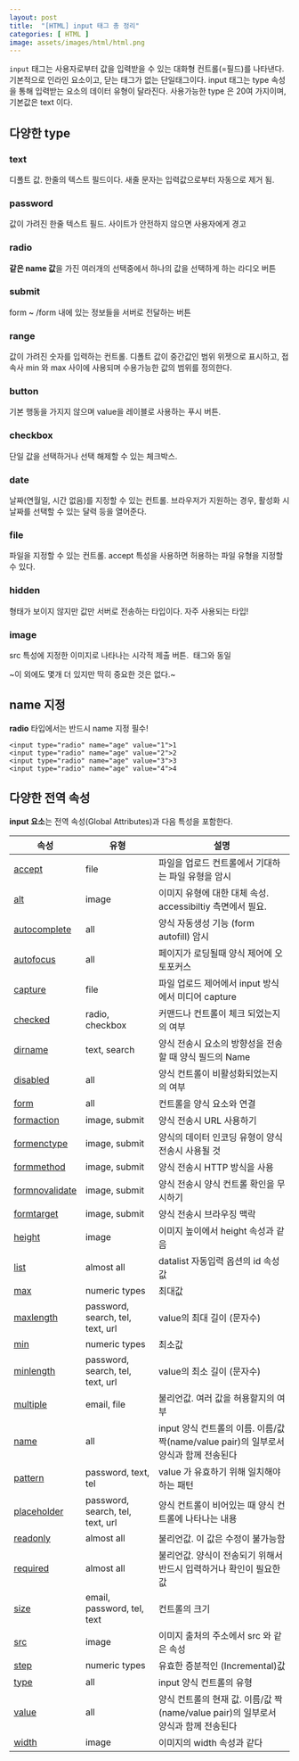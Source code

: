 ```yaml
---
layout: post
title:  "[HTML] input 태그 총 정리"
categories: [ HTML ]
image: assets/images/html/html.png
---
```


<code>input</code> 태그는 사용자로부터 값을 입력받을 수 있는 대화형 컨트롤(=필드)를 나타낸다. 기본적으로 인라인 요소이고, 닫는 태그가 없는 단일태그이다. input 태그는 type 속성을 통해 입력받는 요소의 데이터 유형이 달라진다. 사용가능한 type 은 20여 가지이며, 기본값은 text 이다.

## 다양한 type

### text

디폴트 값. 한줄의 텍스트 필드이다. 새줄 문자는 입력값으로부터 자동으로 제거 됨.


### password

값이 가려진 한줄 텍스트 필드. 사이트가 안전하지 않으면 사용자에게 경고


### radio

**같은 name 값**을 가진 여러개의 선택중에서 하나의 값을 선택하게 하는 라디오 버튼


### submit

form ~ /form 내에 있는 정보들을 서버로 전달하는 버튼


### range

값이 가려진 숫자를 입력하는 컨트롤. 디폴트 값이 중간값인 범위 위젯으로 표시하고, 접속사 min 와 max 사이에 사용되며 수용가능한 값의 범위를 정의한다.


### button

기본 행동을 가지지 않으며 value을 레이블로 사용하는 푸시 버튼.


### checkbox

단일 값을 선택하거나 선택 해제할 수 있는 체크박스.


### date

날짜(연월일, 시간 없음)를 지정할 수 있는 컨트롤. 브라우저가 지원하는 경우, 활성화 시 날짜를 선택할 수 있는 달력 등을 열어준다.


### file

파일을 지정할 수 있는 컨트롤. accept 특성을 사용하면 허용하는 파일 유형을 지정할 수 있다.


### hidden

형태가 보이지 않지만 값만 서버로 전송하는 타입이다. 자주 사용되는 타입!


### image

src 특성에 지정한 이미지로 나타나는 시각적 제출 버튼. <img> 태그와 동일


~이 외에도 몇개 더 있지만 딱히 중요한 것은 없다.~

## name 지정

**radio** 타입에서는 반드시 name 지정 필수!

```
<input type="radio" name="age" value="1">1
<input type="radio" name="age" value="2">2
<input type="radio" name="age" value="3">3
<input type="radio" name="age" value="4">4
```

## 다양한 전역 속성

**input 요소**는 전역 속성(Global Attributes)과 다음 특성을 포함한다.

| 속성 | 유형 | 설명 |
| --- | --- | --- |
| [accept](https://developer.mozilla.org/ko/docs/Web/HTML/Element/Input#htmlattrdefaccept) | file | 파일을 업로드 컨트롤에서 기대하는 파일 유형을 암시 |
| [alt](https://developer.mozilla.org/ko/docs/Web/HTML/Element/Input#htmlattrdefalt) | image | 이미지 유형에 대한 대체 속성. accessibiltiy 측면에서 필요. |
| [autocomplete](https://developer.mozilla.org/ko/docs/Web/HTML/Element/Input#htmlattrdefautocomplete) | all | 양식 자동생성 기능 (form autofill) 암시 |
| [autofocus](https://developer.mozilla.org/ko/docs/Web/HTML/Element/Input#htmlattrdefautofocus) | all | 페이지가 로딩될때 양식 제어에 오토포커스 |
| [capture](https://developer.mozilla.org/ko/docs/Web/HTML/Element/Input#htmlattrdefcapture) | file | 파일 업로드 제어에서 input 방식에서 미디어 capture |
| [checked](https://developer.mozilla.org/ko/docs/Web/HTML/Element/Input#htmlattrdefchecked) | radio, checkbox | 커맨드나 컨트롤이 체크 되었는지의 여부 |
| [dirname](https://developer.mozilla.org/ko/docs/Web/HTML/Element/Input#htmlattrdefdirname) | text, search | 양식 전송시 요소의 방향성을 전송할 때 양식 필드의 Name |
| [disabled](https://developer.mozilla.org/ko/docs/Web/HTML/Element/Input#htmlattrdefdisabled) | all | 양식 컨트롤이 비활성화되었는지의 여부 |
| [form](https://developer.mozilla.org/ko/docs/Web/HTML/Element/Input#htmlattrdefform) | all | 컨트롤을 양식 요소와 연결 |
| [formaction](https://developer.mozilla.org/ko/docs/Web/HTML/Element/Input#htmlattrdefformaction) | image, submit | 양식 전송시 URL 사용하기 |
| [formenctype](https://developer.mozilla.org/ko/docs/Web/HTML/Element/Input#htmlattrdefformenctype) | image, submit | 양식의 데이터 인코딩 유형이 양식 전송시 사용될 것 |
| [formmethod](https://developer.mozilla.org/ko/docs/Web/HTML/Element/Input#htmlattrdefformmethod) | image, submit | 양식 전송시 HTTP 방식을 사용 |
| [formnovalidate](https://developer.mozilla.org/ko/docs/Web/HTML/Element/Input#htmlattrdefformnovalidate) | image, submit | 양식 전송시 양식 컨트롤 확인을 무시하기 |
| [formtarget](https://developer.mozilla.org/ko/docs/Web/HTML/Element/Input#htmlattrdefformtarget) | image, submit | 양식 전송시 브라우징 맥락 |
| [height](https://developer.mozilla.org/ko/docs/Web/HTML/Element/Input#htmlattrdefheight) | image | 이미지 높이에서 height 속성과 같음 |
| [list](https://developer.mozilla.org/ko/docs/Web/HTML/Element/Input#htmlattrdeflist) | almost all | datalist 자동입력 옵션의 id 속성값 |
| [max](https://developer.mozilla.org/ko/docs/Web/HTML/Element/Input#htmlattrdefmax) | numeric types | 최대값 |
| [maxlength](https://developer.mozilla.org/ko/docs/Web/HTML/Element/Input#htmlattrdefmaxlength) | password, search, tel, text, url | value의 최대 길이 (문자수) |
| [min](https://developer.mozilla.org/ko/docs/Web/HTML/Element/Input#htmlattrdefmin) | numeric types | 최소값 |
| [minlength](https://developer.mozilla.org/ko/docs/Web/HTML/Element/Input#htmlattrdefminlength) | password, search, tel, text, url | value의 최소 길이 (문자수) |
| [multiple](https://developer.mozilla.org/ko/docs/Web/HTML/Element/Input#htmlattrdefmultiple) | email, file | 불리언값. 여러 값을 허용할지의 여부 |
| [name](https://developer.mozilla.org/ko/docs/Web/HTML/Element/Input#htmlattrdefname) | all | input 양식 컨트롤의 이름. 이름/값 짝(name/value pair)의 일부로서 양식과 함께 전송된다 |
| [pattern](https://developer.mozilla.org/ko/docs/Web/HTML/Element/Input#htmlattrdefpattern) | password, text, tel | value 가 유효하기 위해 일치해야 하는 패턴 |
| [placeholder](https://developer.mozilla.org/ko/docs/Web/HTML/Element/Input#htmlattrdefplaceholder) | password, search, tel, text, url | 양식 컨트롤이 비어있는 때 양식 컨트롤에 나타나는 내용 |
| [readonly](https://developer.mozilla.org/en-US/docs/Web/HTML/Attributes/readonly) | almost all | 불리언값. 이 값은 수정이 불가능함 |
| [required](https://developer.mozilla.org/en-US/docs/Web/HTML/Attributes/required) | almost all | 불리언값. 양식이 전송되기 위해서 반드시 입력하거나 확인이 필요한 값 |
| [size](https://developer.mozilla.org/ko/docs/Web/HTML/Element/Input#htmlattrdefsize) | email, password, tel, text | 컨트롤의 크기 |
| [src](https://developer.mozilla.org/ko/docs/Web/HTML/Element/Input#htmlattrdefsrc) | image | 이미지 출처의 주소에서 src 와 같은 속성 |
| [step](https://developer.mozilla.org/ko/docs/Web/HTML/Element/Input#htmlattrdefstep) | numeric types | 유효한 증분적인 (Incremental)값 |
| [type](https://developer.mozilla.org/ko/docs/Web/HTML/Element/Input#htmlattrdeftype) | all | input 양식 컨트롤의 유형 |
| [value](https://developer.mozilla.org/ko/docs/Web/HTML/Element/Input#htmlattrdefvalue) | all | 양식 컨트롤의 현재 값. 이름/값 짝(name/value pair)의 일부로서 양식과 함께 전송된다 |
| [width](https://developer.mozilla.org/ko/docs/Web/HTML/Element/Input#htmlattrdefwidth) | image | 이미지의 width 속성과 같다 |